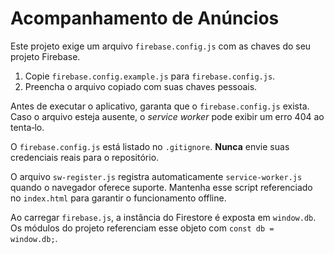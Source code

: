 # Acompanhamento de Anúncios

Este projeto exige um arquivo `firebase.config.js` com as chaves do seu projeto Firebase.

1. Copie `firebase.config.example.js` para `firebase.config.js`.
2. Preencha o arquivo copiado com suas chaves pessoais.

Antes de executar o aplicativo, garanta que o `firebase.config.js` exista. Caso o arquivo esteja ausente, o *service worker* pode exibir um erro 404 ao tenta‑lo.

O `firebase.config.js` está listado no `.gitignore`. **Nunca** envie suas credenciais reais para o repositório.

O arquivo `sw-register.js` registra automaticamente `service-worker.js` quando o navegador oferece suporte. Mantenha esse script referenciado no `index.html` para garantir o funcionamento offline.

Ao carregar `firebase.js`, a instância do Firestore é exposta em `window.db`.
Os módulos do projeto referenciam esse objeto com `const db = window.db;`.
